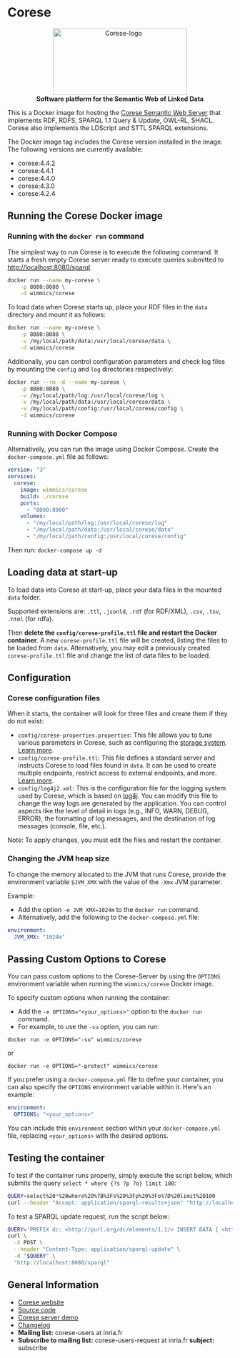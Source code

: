 <!-- markdownlint-configure-file { "MD004": { "style": "consistent" } } -->
<!-- markdownlint-disable MD033 -->

# Corese

<p align="center">
    <a href="https://project.inria.fr/corese/">
        <img src="https://user-images.githubusercontent.com/5692787/151987397-316a61f0-8098-4d37-a4e8-69180e33261a.svg" width="300" height="149" alt="Corese-logo">
    </a>
    <br>
    <strong>Software platform for the Semantic Web of Linked Data</strong>
</p>
<!-- markdownlint-enable MD033 -->

This is a Docker image for hosting the [Corese Semantic Web Server](https://project.inria.fr/corese/) that implements RDF, RDFS, SPARQL 1.1 Query & Update, OWL-RL, SHACL.
Corese also implements the LDScript and STTL SPARQL extensions.

The Docker image tag includes the Corese version installed in the image. The following versions are currently available:

- corese:4.4.2
- corese:4.4.1
- corese:4.4.0
- corese:4.3.0
- corese:4.2.4

## Running the Corese Docker image

### Running with the `docker run` command

The simplest way to run Corese is to execute the following command. It starts a fresh empty Corese server ready to execute queries submitted to <http://localhost:8080/sparql>.

```sh
docker run --name my-corese \
    -p 8080:8080 \
    -d wimmics/corese
```

To load data when Corese starts up, place your RDF files in the `data` directory and mount it as follows:

```sh
docker run --name my-corese \
    -p 8080:8080 \
    -v /my/local/path/data:/usr/local/corese/data \
    -d wimmics/corese
```

Additionally, you can control configuration parameters and check log files by mounting the `config` and `log` directories respectively:

```sh
docker run --rm -d --name my-corese \
    -p 8080:8080 \
    -v /my/local/path/log:/usr/local/corese/log \
    -v /my/local/path/data:/usr/local/corese/data \
    -v /my/local/path/config:/usr/local/corese/config \
    -d wimmics/corese
```

### Running with Docker Compose

Alternatively, you can run the image using Docker Compose.
Create the `docker-compose.yml` file as follows:

```yml
version: "3"
services:
  corese:
    image: wimmics/corese
    build: ./corese
    ports:
      - "8080:8080"
    volumes:
      - "/my/local/path/log:/usr/local/corese/log"
      - "/my/local/path/data:/usr/local/corese/data"
      - "/my/local/path/config:/usr/local/corese/config"
```

Then run: `docker-compose up -d`

## Loading data at start-up

To load data into Corese at start-up, place your data files in the mounted `data` folder.

Supported extensions are: `.ttl`, `.jsonld`, `.rdf` (for RDF/XML), `.csv`, `.tsv`, `.html` (for rdfa).

Then **delete the `config/corese-profile.ttl` file and restart the Docker container**.
A new `corese-profile.ttl` file will be created, listing the files to be loaded from `data`.
Alternatively, you may edit a previously created `corese-profile.ttl` file and change the list of data files to be loaded.

## Configuration

### Corese configuration files

When it starts, the container will look for three files and create them if they do not exist:

- `config/corese-properties.properties`: This file allows you to tune various parameters in Corese, such as configuring the [storage system](https://github.com/Wimmics/corese/blob/master/docs/storage/Configuring%20and%20Connecting%20to%20Different%20Storage%20Systems%20in%20Corese.md). [Learn more](https://github.com/Wimmics/corese/blob/master/corese-server/build-docker/corese/corese-default-properties.properties).
- `config/corese-profile.ttl`: This file defines a standard server and instructs Corese to load files found in `data`. It can be used to create multiple endpoints, restrict access to external endpoints, and more. [Learn more](https://github.com/Wimmics/corese/blob/master/docs/getting%20started/Getting%20Started%20With%20Corese-server.md).
- `config/log4j2.xml`: This is the configuration file for the logging system used by Corese, which is based on [log4j](https://logging.apache.org/log4j/2.x/manual/configuration.html). You can modify this file to change the way logs are generated by the application. You can control aspects like the level of detail in logs (e.g., INFO, WARN, DEBUG, ERROR), the formatting of log messages, and the destination of log messages (console, file, etc.).

Note: To apply changes, you must edit the files and restart the container.

### Changing the JVM heap size

To change the memory allocated to the JVM that runs Corese, provide the environment variable `$JVM_XMX` with the value of the `-Xmx` JVM parameter.

Example:

- Add the option `-e JVM_XMX=1024m` to the `docker run` command.
- Alternatively, add the following to the `docker-compose.yml` file:

```yml
environment:
  JVM_XMX: "1024m"
```

## Passing Custom Options to Corese

You can pass custom options to the Corese-Server by using the `OPTIONS` environment variable when running the `wimmics/corese` Docker image.

To specify custom options when running the container:

- Add the `-e OPTIONS="<your_options>"` option to the `docker run` command.
- For example, to use the `-su` option, you can run:

```shell
docker run -e OPTIONS="-su" wimmics/corese
```

or

```shell
docker run -e OPTIONS="-protect" wimmics/corese
```

If you prefer using a `docker-compose.yml` file to define your container, you can also specify the `OPTIONS` environment variable within it. Here's an example:

```yml
environment:
  OPTIONS: "<your_options>"
```

You can include this `environment` section within your `docker-compose.yml` file, replacing `<your_options>` with the desired options.

## Testing the container

To test if the container runs properly, simply execute the script below, which submits the query `select * where {?s ?p ?o} limit 100`:

```sh
QUERY=select%20*%20where%20%7B%3Fs%20%3Fp%20%3Fo%7D%20limit%20100
curl --header "Accept: application/sparql-results+json" "http://localhost:8080/sparql?query=$QUERY"
```

To test a SPARQL update request, run the script below:

```sh
QUERY='PREFIX dc: <http://purl.org/dc/elements/1.1/> INSERT DATA { <http://example/book1> dc:title "A new book" . }'
curl \
  -X POST \
  --header "Content-Type: application/sparql-update" \
  -d "$QUERY" \
  "http://localhost:8080/sparql"
```

## General Information

- [Corese website](https://project.inria.fr/corese)
- [Source code](https://github.com/Wimmics/corese)
- [Corese server demo](http://corese.inria.fr/)
- [Changelog](https://github.com/Wimmics/corese/blob/master/CHANGELOG.md)
- **Mailing list:** corese-users at inria.fr
- **Subscribe to mailing list:** corese-users-request at inria.fr **subject:** subscribe
